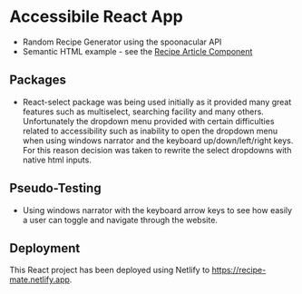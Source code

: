 # Accessibile React App

- Random Recipe Generator using the spoonacular API
- Semantic HTML example - see the [Recipe Article Component](https://github.com/deendevelopers/team-2-deafblind-2021/blob/practice/Practice/src/components/recipe-article/RecipeArticle.js)

## Packages

- React-select package was being used initially as it provided many great features such as multiselect, searching facility and many others. Unfortunately the dropdown menu provided with certain difficulties related to accessibility such as inability to open the dropdown menu when using windows narrator and the keyboard up/down/left/right keys. For this reason decision was taken to rewrite the select dropdowns with native html inputs. 

## Pseudo-Testing 

- Using windows narrator with the keyboard arrow keys to see how easily a user can toggle and navigate through the website.

## Deployment

This React project has been deployed using Netlify to https://recipe-mate.netlify.app.
